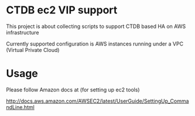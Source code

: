 CTDB ec2 VIP support
====

This project is about collecting scripts to support CTDB based HA
on AWS infrastructure

Currently supported configuration is AWS instances running under a
VPC (Virtual Private Cloud)

Usage
====

Please follow Amazon docs at (for setting up ec2 tools)

http://docs.aws.amazon.com/AWSEC2/latest/UserGuide/SettingUp_CommandLine.html